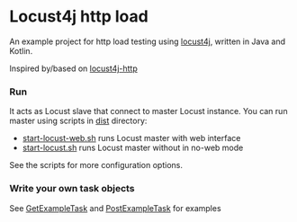 # Locust4j http load

An example project for http load testing using [locust4j](https://github.com/myzhan/locust4j), written in Java and Kotlin.

Inspired by/based on [locust4j-http](https://github.com/myzhan/locust4j-http)

### Run 

It acts as Locust slave that connect to master Locust instance.
You can run master using scripts in [dist](https://github.com/nejckorasa/locust4j-http-load/tree/master/dist) directory:

- [start-locust-web.sh](https://github.com/nejckorasa/locust4j-http-load/blob/master/dist/start-locust-web.sh) runs Locust master with web interface
- [start-locust.sh](https://github.com/nejckorasa/locust4j-http-load/blob/master/dist/start-locust.sh) runs Locust master without in no-web mode

See the scripts for more configuration options.

### Write your own task objects

See [GetExampleTask](https://github.com/nejckorasa/locust4j-http-load/blob/master/src/main/kotlin/io/github/nejckorasa/locust4j/http/task/GetExampleTask.kt) and [PostExampleTask](https://github.com/nejckorasa/locust4j-http-load/blob/master/src/main/kotlin/io/github/nejckorasa/locust4j/http/task/PostExampleTask.kt) for examples
